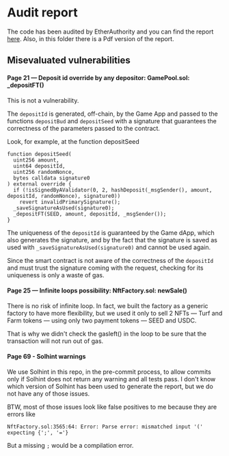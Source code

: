 # Audit report

The code has been audited by EtherAuthority and you can find the report [here](https://etherauthority.io/mobland-protocol-smart-contract-audit/). Also, in this folder there is a Pdf version of the report.

## Misevaluated vulnerabilities

#### Page 21 — Deposit id override by any depositor: GamePool.sol: \_depositFT()

This is not a vulnerability.

The `depositId` is generated, off-chain, by the Game App and passed to the functions `depositBud` and `depositSeed` with a signature that guarantees the correctness of the parameters passed to the contract.

Look, for example, at the function depositSeed

```solidity
function depositSeed(
  uint256 amount,
  uint64 depositId,
  uint256 randomNonce,
  bytes calldata signature0
) external override {
  if (!isSignedByAValidator(0, 2, hashDeposit(_msgSender(), amount, depositId, randomNonce), signature0))
    revert invalidPrimarySignature();
  _saveSignatureAsUsed(signature0);
  _depositFT(SEED, amount, depositId, _msgSender());
}

```

The uniqueness of the `depositId` is guaranteed by the Game dApp, which also generates the signature, and by the fact that the signature is saved as used with `_saveSignatureAsUsed(signature0)` and cannot be used again.

Since the smart contract is not aware of the correctness of the `depositId` and must trust the signature coming with the request, checking for its uniqueness is only a waste of gas.

#### Page 25 — Infinite loops possibility: NftFactory.sol: newSale()

There is no risk of infinite loop. In fact, we built the factory as a generic factory to have more flexibility, but we used it only to sell 2 NFTs — Turf and Farm tokens — using only two payment tokens — SEED and USDC.

That is why we didn't check the gasleft() in the loop to be sure that the transaction will not run out of gas.

#### Page 69 - Solhint warnings

We use Solhint in this repo, in the pre-commit process, to allow commits only if Solhint does not return any warning and all tests pass. I don't know which version of Solhint has been used to generate the report, but we do not have any of those issues.

BTW, most of those issues look like false positives to me because they are errors like

```
NftFactory.sol:3565:64: Error: Parse error: mismatched input '('
expecting {';', '='}
```

But a missing `;` would be a compilation error.

